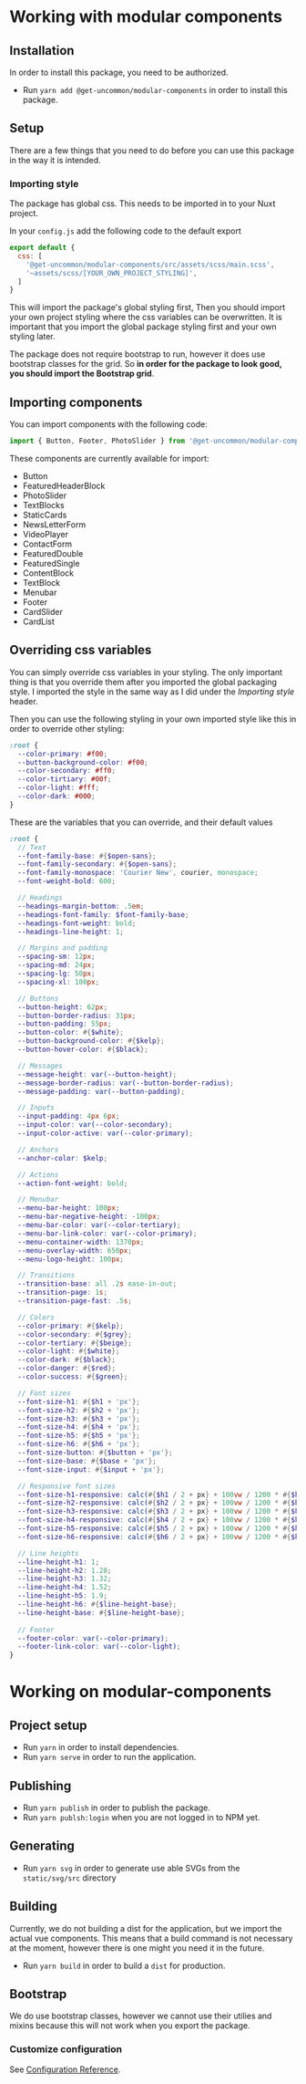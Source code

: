 # Working with modular components

## Installation
In order to install this package, you need to be authorized.
- Run `yarn add @get-uncommon/modular-components` in order to install this package.

## Setup
There are a few things that you need to do before you can use this package in the way it is intended.

### Importing style
The package has global css. This needs to be imported in to your Nuxt project.

In your `config.js` add the following code to the default export
```javascript
export default {
  css: [
    '@get-uncommon/modular-components/src/assets/scss/main.scss',
    '~assets/scss/[YOUR_OWN_PROJECT_STYLING]',
  ]
}
```
This will import the package's global styling first, Then you should import your own project styling where the css variables can be overwritten. It is important that you import the global package styling first and your own styling later.

The package does not require bootstrap to run, however it does use bootstrap classes for the grid. So **in order for the package to look good, you should import the Bootstrap grid**.

## Importing components
You can import components with the following code:
```javascript
import { Button, Footer, PhotoSlider } from '@get-uncommon/modular-components/src/components/index.vue';
```
These components are currently available for import:
- Button
- FeaturedHeaderBlock
- PhotoSlider
- TextBlocks
- StaticCards
- NewsLetterForm
- VideoPlayer
- ContactForm
- FeaturedDouble
- FeaturedSingle
- ContentBlock
- TextBlock
- Menubar
- Footer
- CardSlider
- CardList

## Overriding css variables
You can simply override css variables in your styling. The only important thing is that you override them after you imported the global packaging style. I imported the style in the same way as I did under the *Importing style* header.

Then you can use the following styling in your own imported style like this in order to override other styling:

```scss
:root {
  --color-primary: #f00;
  --button-background-color: #f00;
  --color-secondary: #ff0;
  --color-tirtiary: #00f;
  --color-light: #fff;
  --color-dark: #000;
}
```

These are the variables that you can override, and their default values
```scss
:root {
  // Text
  --font-family-base: #{$open-sans};
  --font-family-secondary: #{$open-sans};
  --font-family-monospace: 'Courier New', courier, monospace;
  --font-weight-bold: 600;

  // Headings
  --headings-margin-bottom: .5em;
  --headings-font-family: $font-family-base;
  --headings-font-weight: bold;
  --headings-line-height: 1;

  // Margins and padding
  --spacing-sm: 12px;
  --spacing-md: 24px;
  --spacing-lg: 50px;
  --spacing-xl: 100px;

  // Buttons
  --button-height: 62px;
  --button-border-radius: 31px;
  --button-padding: 55px;
  --button-color: #{$white};
  --button-background-color: #{$kelp};
  --button-hover-color: #{$black};

  // Messages
  --message-height: var(--button-height);
  --message-border-radius: var(--button-border-radius);
  --message-padding: var(--button-padding);

  // Inputs
  --input-padding: 4px 6px;
  --input-color: var(--color-secondary);
  --input-color-active: var(--color-primary);

  // Anchors
  --anchor-color: $kelp;

  // Actions
  --action-font-weight: bold;

  // Menubar
  --menu-bar-height: 100px;
  --menu-bar-negative-height: -100px;
  --menu-bar-color: var(--color-tertiary);
  --menu-bar-link-color: var(--color-primary);
  --menu-container-width: 1370px;
  --menu-overlay-width: 650px;
  --menu-logo-height: 100px;

  // Transitions
  --transition-base: all .2s ease-in-out;
  --transition-page: 1s;
  --transition-page-fast: .5s;

  // Colors
  --color-primary: #{$kelp};
  --color-secondary: #{$grey};
  --color-tertiary: #{$beige};
  --color-light: #{$white};
  --color-dark: #{$black};
  --color-danger: #{$red};
  --color-success: #{$green};

  // Font sizes
  --font-size-h1: #{$h1 + 'px'};
  --font-size-h2: #{$h2 + 'px'};
  --font-size-h3: #{$h3 + 'px'};
  --font-size-h4: #{$h4 + 'px'};
  --font-size-h5: #{$h5 + 'px'};
  --font-size-h6: #{$h6 + 'px'};
  --font-size-button: #{$button + 'px'};
  --font-size-base: #{$base + 'px'};
  --font-size-input: #{$input + 'px'};

  // Responsive font sizes
  --font-size-h1-responsive: calc(#{$h1 / 2 + px} + 100vw / 1200 * #{$h1} / 2);
  --font-size-h2-responsive: calc(#{$h2 / 2 + px} + 100vw / 1200 * #{$h2} / 2);
  --font-size-h3-responsive: calc(#{$h3 / 2 + px} + 100vw / 1200 * #{$h3} / 2);
  --font-size-h4-responsive: calc(#{$h4 / 2 + px} + 100vw / 1200 * #{$h4} / 2);
  --font-size-h5-responsive: calc(#{$h5 / 2 + px} + 100vw / 1200 * #{$h5} / 2);
  --font-size-h6-responsive: calc(#{$h6 / 2 + px} + 100vw / 1200 * #{$h6} / 2);

  // Line heights
  --line-height-h1: 1;
  --line-height-h2: 1.28;
  --line-height-h3: 1.32;
  --line-height-h4: 1.52;
  --line-height-h5: 1.9;
  --line-height-h6: #{$line-height-base};
  --line-height-base: #{$line-height-base};
  
  // Footer
  --footer-color: var(--color-primary);
  --footer-link-color: var(--color-light);
}
```

# Working on modular-components

## Project setup
- Run `yarn` in order to install dependencies.
- Run `yarn serve` in order to run the application.

## Publishing
- Run `yarn publish` in order to publish the package.
- Run `yarn publsh:login` when you are not logged in to NPM yet.

## Generating
- Run `yarn svg` in order to generate use able SVGs from the `static/svg/src` directory 

## Building
Currently, we do not building a dist for the application, but we import the actual vue components. This means that a build command is not necessary at the moment, however there is one might you need it in the future.
- Run `yarn build` in order to build a `dist` for production.

## Bootstrap
We do use bootstrap classes, however we cannot use their utilies and mixins because this will not work when you export the package.

### Customize configuration
See [Configuration Reference](https://cli.vuejs.org/config/).
